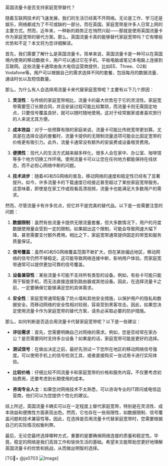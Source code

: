 英国流量卡是否支持家庭宽带替代？

随着互联网技术的飞速发展，我们的生活已经离不开网络。无论是工作、学习还是娱乐，网络都成为了不可或缺的一部分。而在英国，家庭宽带是许多人日常上网的主要方式。然而，近年来，一种新的趋势正在悄然兴起——那就是使用英国流量卡作为家庭宽带的替代方案。那么，英国流量卡真的能够替代家庭宽带吗？它有哪些优势和不足？本文将为您详细解读。

首先，我们需要了解什么是英国流量卡。简单来说，英国流量卡是一种可以在英国境内使用的移动数据卡，用户可以通过它在手机、平板电脑或笔记本电脑上连接到互联网。这些流量卡通常由各大电信运营商提供，比如EE、Three、O2和Vodafone等。用户可以根据自己的需求选择不同的套餐，包括每月的数据流量、通话时长以及短信数量。

那么，为什么有人会选择用流量卡来代替家庭宽带呢？主要有以下几个原因：

1. **灵活性**：与传统的家庭宽带相比，流量卡的最大优势在于它的灵活性。家庭宽带需要签订长期合同，并且安装过程可能比较繁琐，而流量卡则无需固定地点，只要信号覆盖良好，就可以随时随地使用。这对于经常搬家或者喜欢旅行的人来说尤其方便。

2. **成本效益**：对于一些预算有限的家庭来说，流量卡可能比传统宽带更划算。尤其是在选择合适的套餐时，流量卡提供的无限制流量选项可能会比固定宽带的价格更有吸引力。此外，流量卡通常没有额外的安装费或设备租赁费用。

3. **便携性**：现代人的生活方式越来越多样化，很多人会在家中、办公室、咖啡馆等多个地方切换工作环境。使用流量卡可以让您在任何地方都能保持在线状态，而不必担心网络中断的问题。

4. **技术进步**：随着4G和5G网络的普及，移动网络的速度和稳定性已经有了显著提升。如今，许多流量卡的下载速度已经接近甚至超过了某些家庭宽带服务。这意味着，即使是在家工作或观看高清视频，流量卡也能满足大多数用户的需求。

然而，尽管流量卡有许多优点，但它并不是完美的替代品。以下是一些需要注意的问题：

1. **数据限制**：虽然有些流量卡提供无限流量套餐，但大多数情况下，用户的月度数据使用量会受到一定的限制。如果超出这个限制，可能会导致网速大幅下降，甚至需要支付额外费用。相比之下，家庭宽带通常提供固定的带宽和服务质量保证。

2. **信号覆盖**：虽然4G和5G网络覆盖范围不断扩大，但在某些偏远地区，移动网络的信号仍然不够稳定。这可能导致网络连接中断，影响用户体验。而家庭宽带通常可以提供更加可靠的信号覆盖。

3. **设备兼容性**：某些流量卡可能不支持所有类型的设备。例如，有些卡可能只能用于智能手机，而无法直接连接到路由器或其他设备。因此，在选择流量卡之前，一定要确保它能够满足您的具体需求。

4. **安全性**：家庭宽带通常配备了防火墙和其他安全措施，以保护用户的隐私和数据安全。而移动网络的安全性相对较弱，容易受到黑客攻击。因此，如果您决定使用流量卡作为家庭宽带的替代方案，请务必采取必要的防护措施。

那么，如何判断是否适合用流量卡代替家庭宽带呢？以下是一些建议：

- **评估需求**：首先，您需要明确自己对网络的需求。例如，您是否经常在家办公？是否需要同时支持多台设备？如果是的话，家庭宽带可能是更好的选择。
  
- **测试信号**：在做出决定之前，最好先测试一下您所在地区的移动网络信号强度。可以使用手机上的信号检测工具，或者直接购买一张试用卡进行实际体验。

- **比较价格**：仔细比较不同流量卡和家庭宽带的价格和服务内容。不仅要考虑初始费用，还要考虑到长期使用的成本。

- **咨询专业人士**：如果您对网络技术不太熟悉，可以咨询专业的IT顾问或电信运营商，他们可以为您提供个性化的建议。

综上所述，英国流量卡确实可以在一定程度上替代家庭宽带，特别是在灵活性、成本效益和便携性方面表现出色。然而，它也存在一些局限性，如数据限制、信号覆盖问题和技术兼容性等。因此，在选择是否用流量卡代替家庭宽带时，您需要根据自己的实际情况权衡利弊。

最后，无论您最终选择哪种方式，重要的是要确保网络连接的质量和稳定性。毕竟，稳定的网络是我们高效工作和愉快生活的基础。希望本文能帮助您更好地理解英国流量卡的优势和挑战，从而做出明智的选择。

[TG💪+ @jx0703 ![Image](https://github.com/user-attachments/assets/dbca1d08-cadb-493c-b0ec-ad6f7a83f270)]